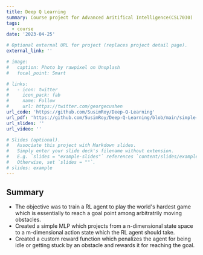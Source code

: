 ```yaml
---
title: Deep Q Learning
summary: Course project for Advanced Aritifical Intelligence(CSL7030)
tags:
  - course
date: '2023-04-25'

# Optional external URL for project (replaces project detail page).
external_link: ''

# image:
#   caption: Photo by rawpixel on Unsplash
#   focal_point: Smart

# links:
#   - icon: twitter
#     icon_pack: fab
#     name: Follow
#     url: https://twitter.com/georgecushen
url_code: 'https://github.com/SusimRoy/Deep-Q-Learning'
url_pdf: 'https://github.com/SusimRoy/Deep-Q-Learning/blob/main/simple-DQN-custom-game-report.pdf'
url_slides: ''
url_video: ''

# Slides (optional).
#   Associate this project with Markdown slides.
#   Simply enter your slide deck's filename without extension.
#   E.g. `slides = "example-slides"` references `content/slides/example-slides.md`.
#   Otherwise, set `slides = ""`.
# slides: example
---
```


## Summary 
- The objective was to train a RL agent to play the world's hardest game which is essentially to reach a goal point among arbitratrily moving obstacles. 
- Created a simple MLP which projects from a n-dimensional state space to a m-dimensional action state which the RL agent should take.
- Created a custom reward function which penalizes the agent for being idle or getting stuck by an obstacle and rewards it for reaching the goal.